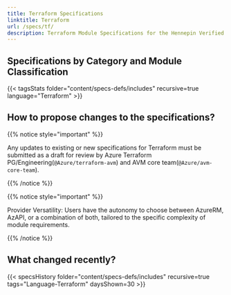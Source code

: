 ```yaml
---
title: Terraform Specifications
linktitle: Terraform
url: /specs/tf/
description: Terraform Module Specifications for the Hennepin Verified Modules (AVM) program
---
```


## Specifications by Category and Module Classification

{{< tagsStats folder="content/specs-defs/includes" recursive=true language="Terraform" >}}

## How to propose changes to the specifications?

{{% notice style="important" %}}

Any updates to existing or new specifications for Terraform must be submitted as a draft for review by Azure Terraform PG/Engineering(`@Azure/terraform-avm`) and AVM core team(`@Azure/avm-core-team`).

{{% /notice %}}

{{% notice style="important" %}}

Provider Versatility: Users have the autonomy to choose between AzureRM, AzAPI, or a combination of both, tailored to the specific complexity of module requirements.

{{% /notice %}}

## What changed recently?

{{< specsHistory folder="content/specs-defs/includes" recursive=true tags="Language-Terraform" daysShown=30 >}}

